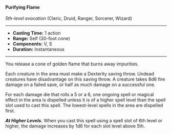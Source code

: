 #### Purifying Flame
*5th-level evocation* (Cleric, Druid, Ranger, Sorcerer, Wizard)
___
- **Casting Time:** 1 action
- **Range:** Self (30-foot cone)
- **Components:** V, S
- **Duration:** Instantaneous
---
You release a cone of golden flame that burns away impurities. 

Each creature in the area must make a Dexterity saving throw. Undead creatures have disadvantage on this saving throw. A creature takes 8d6 fire damage on a failed save, or half as much damage on a successful one.

For each damage die that rolls a 5 or a 6, one ongoing spell or magical effect in the area is dispelled unless it is of a higher spell level than the spell slot used to cast this spell. The lowest-level spells in the area are dispelled first.

***At Higher Levels.*** When you cast this spell using a spell slot of 6th level or higher, the damage increases by 1d6 for each slot level above 5th.

